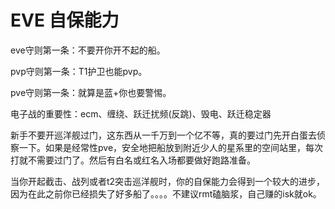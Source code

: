 # EVE 自保能力

eve守则第一条：不要开你开不起的船。

pvp守则第一条：T1护卫也能pvp。

pve守则第一条：就算是蓝+你也要警惕。



电子战的重要性：ecm、缠绕、跃迁扰频\(反跳\)、毁电、跃迁稳定器

新手不要开巡洋舰过门，这东西从一千万到一个亿不等，真的要过门先开白蛋去侦察一下。如果是经常性pve，安全地把船放到附近少人的星系里的空间站里，每次打就不需要过门了。然后有白名或红名入场都要做好跑路准备。

当你开起截击、战列或者t2突击巡洋舰时，你的自保能力会得到一个较大的进步，因为在此之前你已经损失了好多船了。。。。不建议rmt磕脑浆，自己赚的isk就ok。


